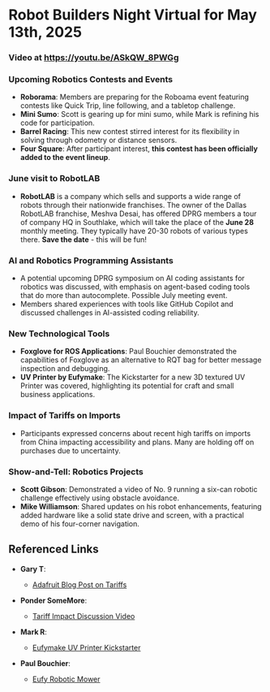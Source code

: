 # Robot Builders Night Virtual for May 13th, 2025

### Video at https://youtu.be/ASkQW_8PWGg

### Upcoming Robotics Contests and Events
- **Roborama**: Members are preparing for the Roboama event featuring contests like Quick Trip, line following, and a tabletop challenge.
- **Mini Sumo**: Scott is gearing up for mini sumo, while Mark is refining his code for participation.
- **Barrel Racing**: This new contest stirred interest for its flexibility in solving through odometry or distance sensors.
- **Four Square**: After participant interest, **this contest has been officially added to the event lineup**.

### June visit to RobotLAB

- **RobotLAB** is a company which sells and supports a wide range of robots through their nationwide franchises. The owner of the Dallas RobotLAB franchise,
Meshva Desai, has offered DPRG members a tour of company HQ in Southlake, which will take the place of the **June 28** monthly meeting.
They typically have 20-30 robots of various types there. **Save the date** - this will be fun!

### AI and Robotics Programming Assistants
- A potential upcoming DPRG symposium on AI coding assistants for robotics was discussed, with emphasis on agent-based coding tools that do more than autocomplete.
Possible July meeting event.
- Members shared experiences with tools like GitHub Copilot and discussed challenges in AI-assisted coding reliability.

### New Technological Tools
- **Foxglove for ROS Applications**: Paul Bouchier demonstrated the capabilities of Foxglove as an alternative to RQT bag for better message inspection and debugging.
- **UV Printer by Eufymake**: The Kickstarter for a new 3D textured UV Printer was covered, highlighting its potential for craft and small business applications.

### Impact of Tariffs on Imports
- Participants expressed concerns about recent high tariffs on imports from China impacting accessibility and plans. Many are holding off on purchases due to uncertainty.

### Show-and-Tell: Robotics Projects
- **Scott Gibson**: Demonstrated a video of No. 9 running a six-can robotic challenge effectively using obstacle avoidance.
- **Mike Williamson**: Shared updates on his robot enhancements, featuring added hardware like a solid state drive and screen, with a practical demo of his four-corner navigation.

## Referenced Links
- **Gary T**:
  - [Adafruit Blog Post on Tariffs](https://blog.adafruit.com/2025/05/08/high-tariffs-become-real-with-our-first-36k-bill/)

- **Ponder SomeMore**:
  - [Tariff Impact Discussion Video](https://www.youtube.com/watch?v=M4qgpryc_8Q)

- **Mark R**:
  - [Eufymake UV Printer Kickstarter](https://www.kickstarter.com/projects/ankermake/eufymake-e1-the-first-personal-3d-textured-uv-printer)

- **Paul Bouchier**:
  - [Eufy Robotic Mower](https://www.eufy.com/products/t28011a1?variant=44699287748794)
